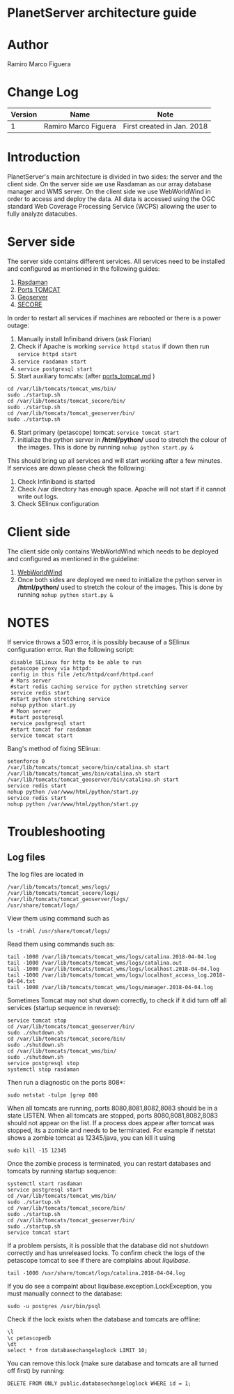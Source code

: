 # PlanetServer architecture guide

# Author
Ramiro Marco Figuera

# Change Log

|Version|Name|Note|
|---|---|---|
|1|Ramiro Marco Figuera|First created in Jan. 2018|

# Introduction

PlanetServer's main architecture is divided in two sides: the server and the client side. On the server side we use Rasdaman as our array database manager and WMS server. On the client side we use WebWorldWind in order to access and deploy the data. All data is accessed using the OGC standard Web Coverage Processing Service (WCPS) allowing the user to fully analyze datacubes.

# Server side

The server side contains different services. All services need to be installed and configured as mentioned in the following guides:

1. [Rasdaman](https://github.com/planetserver/ps2-documentation/blob/master/developer_documentation/rasdaman_install.md)
2. [Ports TOMCAT](https://github.com/planetserver/ps2-documentation/blob/master/developer_documentation/ports_tomcat.md)
3. [Geoserver](https://github.com/planetserver/ps2-documentation/blob/master/developer_documentation/geoserver.md)
4. [SECORE](https://github.com/planetserver/ps2-documentation/blob/master/developer_documentation/secore.md)

In order to restart all services if machines are rebooted or there is a power outage:

1. Manually install Infiniband drivers (ask Florian)
2. Check if Apache is working `service httpd status` if down then run `service httpd start`
3. `service rasdaman start`
4. `service postgresql start`
5. Start auxiliary tomcats: (after [ports_tomcat.md](ports_tomcat.md) )
```
cd /var/lib/tomcats/tomcat_wms/bin/
sudo ./startup.sh
cd /var/lib/tomcats/tomcat_secore/bin/
sudo ./startup.sh
cd /var/lib/tomcats/tomcat_geoserver/bin/
sudo ./startup.sh
```
6. Start primary (petascope) tomcat: `service tomcat start`
7. initialize the python server in **/html/python/** used to stretch the colour of the images. This is done by running `nohup python start.py &`

This should bring up all services and will start working after a few minutes. If services are down please check the following:

1. Check Infiniband is started
2. Check /var directory has enough space. Apache will not start if it cannot write out logs.
3. Check SElinux configuration


# Client side

The client side only contains WebWorldWind which needs to be deployed and configured as mentioned in the guideline:

1. [WebWorldWind](https://github.com/planetserver/ps2-documentation/blob/master/developer_documentation/web_world_wind_devel_guide.md)
2. Once both sides are deployed we need to initialize the python server in **/html/python/** used to stretch the colour of the images. This is done by running `nohup python start.py &`

# NOTES

If service throws a 503 error, it is possibly because of a SElinux configuration error. Run the following script:

     disable SELinux for http to be able to run
     petascope proxy via httpd:
     config in this file /etc/httpd/conf/httpd.conf
     # Mars server
     #start redis caching service for python stretching server
     service redis start
     #start python stretching service
     nohup python start.py
     # Moon server
     #start postgresql
     service postgresql start
     #start tomcat for rasdaman
     service tomcat start
     
 Bang's method of fixing SElinux:
```
setenforce 0
/var/lib/tomcats/tomcat_secore/bin/catalina.sh start
/var/lib/tomcats/tomcat_wms/bin/catalina.sh start
/var/lib/tomcats/tomcat_geoserver/bin/catalina.sh start
service redis start
nohup python /var/www/html/python/start.py
service redis start
nohup python /var/www/html/python/start.py
```
# Troubleshooting
## Log files
The log files are located in
```
/var/lib/tomcats/tomcat_wms/logs/
/var/lib/tomcats/tomcat_secore/logs/
/var/lib/tomcats/tomcat_geoserver/logs/
/usr/share/tomcat/logs/
```
View them using command such as
```
ls -trahl /usr/share/tomcat/logs/
```
Read them using commands such as:
```
tail -1000 /var/lib/tomcats/tomcat_wms/logs/catalina.2018-04-04.log
tail -1000 /var/lib/tomcats/tomcat_wms/logs/catalina.out
tail -1000 /var/lib/tomcats/tomcat_wms/logs/localhost.2018-04-04.log
tail -1000 /var/lib/tomcats/tomcat_wms/logs/localhost_access_log.2018-04-04.txt
tail -1000 /var/lib/tomcats/tomcat_wms/logs/manager.2018-04-04.log
```
Sometimes Tomcat may not shut down correctly, to check if it did turn off all services (startup sequence in reverse):
```
service tomcat stop
cd /var/lib/tomcats/tomcat_geoserver/bin/
sudo ./shutdown.sh
cd /var/lib/tomcats/tomcat_secore/bin/
sudo ./shutdown.sh
cd /var/lib/tomcats/tomcat_wms/bin/
sudo ./shutdown.sh
service postgresql stop
systemctl stop rasdaman
```
Then run a diagnostic on the ports 808*:
```
sudo netstat -tulpn |grep 808
```
When all tomcats are running, ports 8080,8081,8082,8083 should be in a state LISTEN.
When all tomcats are stopped, ports 8080,8081,8082,8083 should not appear on the list.
If a process does appear after tomcat was stopped, its a zombie and needs to be terminated.
For example if netstat shows a zombie tomcat as 12345/java, you can kill it using
```
sudo kill -15 12345
```
Once the zombie process is terminated, you can restart databases and tomcats by running startup sequence:
```
systemctl start rasdaman
service postgresql start
cd /var/lib/tomcats/tomcat_wms/bin/
sudo ./startup.sh
cd /var/lib/tomcats/tomcat_secore/bin/
sudo ./startup.sh
cd /var/lib/tomcats/tomcat_geoserver/bin/
sudo ./startup.sh
service tomcat start
```
If a problem persists, it is possible that the database did not shutdown correctly and has unreleased locks.
To confirm check the logs of the petascope tomcat to see if there are complains about *liquibase*.
```
tail -1000 /usr/share/tomcat/logs/catalina.2018-04-04.log
```
If you do see a compaint about liquibase.exception.LockException, you must manually connect to the database:
```
sudo -u postgres /usr/bin/psql
```
Check if the lock exists when the database and tomcats are offline:
```
\l
\c petascopedb
\dt
select * from databasechangeloglock LIMIT 10;
```
You can remove this lock (make sure database and tomcats are all turned off first) by running:
```
DELETE FROM ONLY public.databasechangeloglock WHERE id = 1;
```

